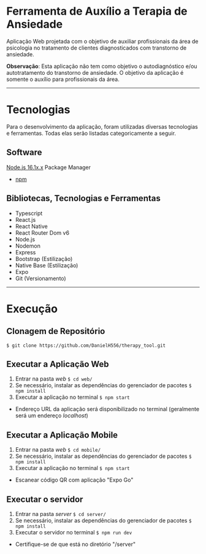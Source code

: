 # Ferramenta de Auxílio a Terapia de Ansiedade 


Aplicação Web projetada com o objetivo de auxiliar profissionais da área de psicologia no tratamento de clientes diagnosticados com transtorno de ansiedade.

**Observação**: Esta aplicação não tem como objetivo o autodiagnóstico e/ou autotratamento do transtorno de ansiedade. O objetivo da aplicação é somente o auxílio para profissionais da área.

---

# Tecnologias

Para o desenvolvimento da aplicação, foram utilizadas diversas tecnologias e ferramentas. Todas elas serão listadas categoricamente a seguir.

## Software

[Node.js 16.1x.x](https://nodejs.org/en/) Package Manager
 - [npm](https://www.npmjs.com/)

## Bibliotecas, Tecnologias e Ferramentas
 - Typescript
 - React.js
 - React Native
 - React Router Dom v6
 - Node.js
 - Nodemon
 - Express
 - Bootstrap (Estilização)
 - Native Base (Estilização)
 - Expo
 - Git (Versionamento)

---

# Execução

## Clonagem de Repositório

`$ git clone https://github.com/DanielH556/therapy_tool.git`

## Executar a Aplicação Web
1. Entrar na pasta *web* `$ cd web/`
2. Se necessário, instalar as dependências do gerenciador de pacotes `$ npm install`
3. Executar a aplicação no terminal `$ npm start`
 - Endereço URL da aplicação será disponibilizado no terminal (geralmente será um endereço *localhost*)

 ## Executar a Aplicação Mobile
1. Entrar na pasta *web* `$ cd mobile/`
2. Se necessário, instalar as dependências do gerenciador de pacotes `$ npm install`
3. Executar a aplicação no terminal `$ npm start`
 - Escanear código QR com aplicação "Expo Go"

 ## Executar o servidor
1. Entrar na pasta *server* `$ cd server/`
2. Se necessário, instalar as dependências do gerenciador de pacotes `$ npm install`
3. Executar o servidor no terminal `$ npm run dev`
 - Certifique-se de que está no diretório "/server"

